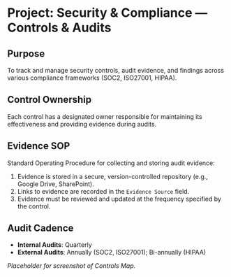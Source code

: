 # Project: Security & Compliance — Controls & Audits

## Purpose

To track and manage security controls, audit evidence, and findings across various compliance frameworks (SOC2, ISO27001, HIPAA).

## Control Ownership

Each control has a designated owner responsible for maintaining its effectiveness and providing evidence during audits.

## Evidence SOP

Standard Operating Procedure for collecting and storing audit evidence:
1.  Evidence is stored in a secure, version-controlled repository (e.g., Google Drive, SharePoint).
2.  Links to evidence are recorded in the `Evidence Source` field.
3.  Evidence must be reviewed and updated at the frequency specified by the control.

## Audit Cadence

*   **Internal Audits**: Quarterly
*   **External Audits**: Annually (SOC2, ISO27001); Bi-annually (HIPAA)

*Placeholder for screenshot of Controls Map.*
